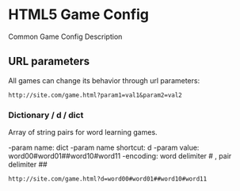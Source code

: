 # HTML5 Game Config
Common Game Config Description


## URL parameters
All games can change its behavior through url parameters:

```
http://site.com/game.html?param1=val1&param2=val2
```

### Dictionary / d / dict
Array of string pairs for word learning games. 

-param name: dict
-param name shortcut: d
-param value: word00#word01##word10#word11
-encoding: word delimiter # , pair delimiter ##

```
http://site.com/game.html?d=word00#word01##word10#word11
```
